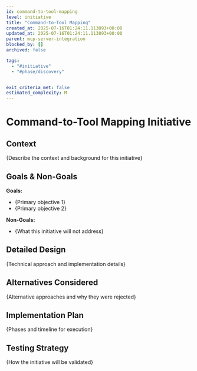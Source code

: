```yaml
---
id: command-to-tool-mapping
level: initiative
title: "Command-to-Tool Mapping"
created_at: 2025-07-16T01:24:11.113893+00:00
updated_at: 2025-07-16T01:24:11.113893+00:00
parent: mcp-server-integration
blocked_by: []
archived: false

tags:
  - "#initiative"
  - "#phase/discovery"


exit_criteria_met: false
estimated_complexity: M
---
```


# Command-to-Tool Mapping Initiative

## Context

{Describe the context and background for this initiative}

## Goals & Non-Goals

**Goals:**
- {Primary objective 1}
- {Primary objective 2}

**Non-Goals:**
- {What this initiative will not address}

## Detailed Design

{Technical approach and implementation details}

## Alternatives Considered

{Alternative approaches and why they were rejected}

## Implementation Plan

{Phases and timeline for execution}

## Testing Strategy

{How the initiative will be validated}
